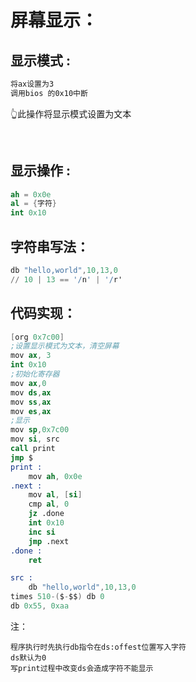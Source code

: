 # 屏幕显示：
## 显示模式 :

```s
将ax设置为3
调用bios 的0x10中断

```

👆此操作将显示模式设置为文本

<br>

## 显示操作 :

```s
ah = 0x0e
al = {字符}
int 0x10 

```
## 字符串写法：

```s
db "hello,world",10,13,0    
// 10 | 13 == '/n' | '/r'

```
## 代码实现：
```s
[org 0x7c00]
;设置显示模式为文本，清空屏幕
mov ax, 3
int 0x10
;初始化寄存器
mov ax,0
mov ds,ax
mov ss,ax
mov es,ax
;显示
mov sp,0x7c00
mov si, src
call print
jmp $
print :
    mov ah, 0x0e
.next :
    mov al, [si]
    cmp al, 0
    jz .done
    int 0x10
    inc si
    jmp .next
.done :
    ret

src :
    db "hello,world",10,13,0
times 510-($-$$) db 0
db 0x55, 0xaa
```

注：
```
程序执行时先执行db指令在ds:offest位置写入字符
ds默认为0
写print过程中改变ds会造成字符不能显示
```
